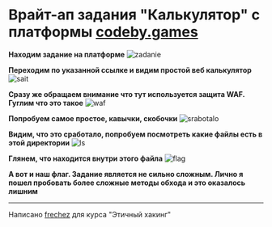 # Врайт-ап задания "Калькулятор" с платформы [codeby.games](https://codeby.games/)

**Находим задание на платформе**
![zadanie](https://www.upload.ee/image/16371310/_________________2024-03-09_21-20-02.png)

**Переходим по указанной ссылке и видим простой веб калькулятор**
![sait](https://www.upload.ee/image/16371325/_________________2024-03-09_21-26-00.png)

**Сразу же обращаем внимание что тут используется защита WAF. Гуглим что это такое**
![waf](https://www.upload.ee/image/16371345/_________________2024-03-09_21-29-08.png)

**Попробуем самое простое, кавычки, скобочки**
![srabotalo](https://www.upload.ee/image/16371361/_________________2024-03-09_21-36-52.png)

**Видим, что это сработало, попробуем посмотреть какие файлы есть в этой директории**
![ls](https://www.upload.ee/image/16371373/_________________2024-03-09_21-38-30.png)

**Глянем, что находится внутри этого файла**
![flag](https://www.upload.ee/image/16371398/_________________2024-03-09_21-40-49-obfuscated.png)

**А вот и наш флаг. Задание является не сильно сложным. Лично я пошел пробовать более сложные методы обхода и это оказалось лишним**

___
Написано [frechez](t.me/peeepaw) для курса "Этичный хакинг"